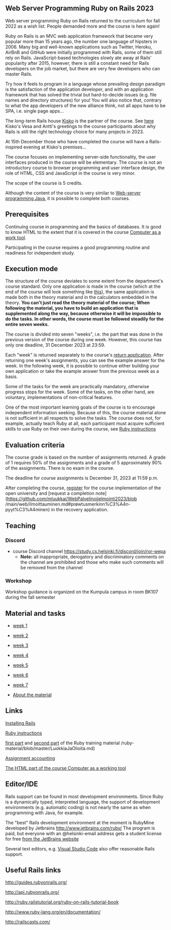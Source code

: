 ## Web Server Programming Ruby on Rails 2023

Web server programming Ruby on Rails returned to the curriculum for fall 2022 as a wish list. People demanded more and the course is here again!

Ruby on Rails is an MVC web application framework that became very popular more than 15 years ago, the number one language of hipsters in 2006. Many big and well-known applications such as Twitter, Heroku, AirBnB and GitHub were initially programmed with Rails, some of them still rely on Rails. JavaScript-based technologies slowly ate away at Rails' popularity after 2015, however, there is still a constant need for Rails developers on the job market, but there are very few developers who can master Rails.

Try how it feels to program in a language whose prevailing design paradigm is the satisfaction of the application developer, and with an application framework that has solved the trivial but hard-to-decide issues (e.g. file names and directory structures) for you! You will also notice that, contrary to what the app developers of the new alliance think, not all apps have to be SPA, i.e. single page apps...

The long-term Rails house [Kisko](https://www.kiskolabs.com/fi/) is the partner of the course. See [here](https://www.youtube.com/watch?v=P8THIRXnLGk) Kisko's Vesa and Antti's greetings to the course participants about why Rails is still the right technology choice for many projects in 2023.

At 15th December those who have completed the course will have a Rails-inspired evening at Kisko's premises...

The course focuses on implementing server-side functionality, the user interfaces produced in the course will be elementary. The course is not an introductory course to browser programming and user interface design, the role of HTML, CSS and JavaScript in the course is very minor.

The scope of the course is 5 credits.

Although the content of the course is very similar to [Web-server programming Java](https://courses.helsinki.fi/fi/TKT21007/124962332), it is possible to complete both courses.

## Prerequisites

Continuing course in programming and the basics of databases. It is good to know HTML to the extent that it is covered in the course [Computer as a work tool](https://tkt-lapio.github.io/).

Participating in the course requires a good programming routine and readiness for independent study.

## Execution mode

The structure of the course deviates to some extent from the department's course standard. Only one application is made in the course (which at the end of the course will look something like [this](https://ratebeer22.fly.dev/)), the same application is made both in the theory material and in the calculators embedded in the theory. **You can't just read the theory material of the course; When following the material, you have to build an application that is supplemented along the way, because otherwise it will be impossible to do the tasks. In other words, the course must be followed steadily for the entire seven weeks.**

The course is divided into seven "weeks", i.e. the part that was done in the previous version of the course during one week. However, this course has only one deadline, 31 December 2023 at 23:59.

Each "week" is returned separately to the course's [return application](https://studies.cs.helsinki.fi/stats/courses/rails2023/). After returning one week's assignments, you can see the example answer for the week. In the following week, it is possible to continue either building your own application or take the example answer from the previous week as a basis.

Some of the tasks for the week are practically mandatory, otherwise progress stops for the week. Some of the tasks, on the other hand, are voluntary, implementations of non-critical features.

One of the most important learning goals of the course is to encourage independent information seeking. Because of this, the course material alone is not sufficient in all respects to solve the tasks. The course does not, for example, actually teach Ruby at all, each participant must acquire sufficient skills to use Ruby on their own during the course, see [Ruby instructions](https://github.com/mluukkai/WebPalvelinojjemlointi2023/blob/main/web/rubyn_perusteita-english.md)

## Evaluation criteria

The course grade is based on the number of assignments returned. A grade of 1 requires 50% of the assignments and a grade of 5 approximately 90% of the assignments. There is no exam in the course.

The deadline for course assignments is December 31, 2023 at 11:59 p.m.

After completing the course, [register](https://github.com/mluukkai/WebPalvelinojjelmointi2023/blob/main/web/ilmoittauminning-english.md) for the course implementation of the open university and [request a completion note](https://github.com/mluukkai/WebPalvelinojjelmointi2023/blob /main/web/ilmoittauminen.md#prøwtusmerkinn%C3%A4n-pyyt%C3%A4minen) in the recovery application.


## Teaching

### Discord

- course Discord channel <https://study.cs.helsinki.fi/discord/join/ror-wepa>
   - **Note:** all inappropriate, derogatory and discriminatory comments on the channel are prohibited and those who make such comments will be removed from the channel

### Workshop

Workshop guidance is organized on the Kumpula campus in room BK107 during the fall semester

## Material and tasks

- [week 1](https://github.com/mluukkai/WebPalvelinohjelmointi2023/blob/main/english/week1.md)

- [week 2](https://github.com/mluukkai/WebPalvelinohjelmointi2023/blob/main/english/week2.md)

- [week 3](https://github.com/mluukkai/WebPalvelinohjelmointi2023/blob/main/english/week3.md)

- [week 4](https://github.com/mluukkai/WebPalvelinohjelmointi2023/blob/main/english/week4.md)

- [week 5](https://github.com/mluukkai/WebPalvelinohjelmointi2023/blob/main/english/week5.md)

- [week 6](https://github.com/mluukkai/WebPalvelinohjelmointi2023/blob/main/english/week6.md)

- [week 7](https://github.com/mluukkai/WebPalvelinohjelmointi2023/blob/main/english/week7.md)

- [About the material](https://github.com/mluukkai/WebPalvelinohjelmointi2023/blob/main/web/materialista-english.md)

## Links

[Installing Rails](https://github.com/mluukkai/WebPalvelinofjemmointi2023/blob/main/web/railsin_asentaminen-english.md)

[Ruby instructions](https://github.com/mluukkai/WebPalvelinojjemlointi2023/blob/main/web/rubyn_perusteita-english.md)

[first part](https://github.com/HY-TKTL/ruby-materiali/blob/master/Perusteet.md) and [second part](https://github.com/HY-TKTL) of the Ruby training material /ruby-material/blob/master/LuokkiaJaOlioita.md)

[Assignment accounting](https://studies.cs.helsinki.fi/stats/courses/rails2023)

[The HTML part of the course Computer as a working tool](https://tkt-lapio.github.io/verkskosivut/)

## Editor/IDE

Rails support can be found in most development environments. Since Ruby is a dynamically typed, interpreted language, the support of development environments (e.g. automatic coding) is not nearly the same as when programming with Java, for example.

The "best" Rails development environment at the moment is RubyMine developed by Jetbrains http://www.jetbrains.com/ruby/
The program is paid, but everyone with an @helsinki-email address gets a student license for free [from the JetBrains website](https://www.jetbrains.com/student/)

Several text editors, e.g. [Visual Studio Code](https://code.visualstudio.com) also offer reasonable Rails support.

## Useful Rails links

http://guides.rubyonrails.org/

http://api.rubyonrails.org/

http://ruby.railstutorial.org/ruby-on-rails-tutorial-book

http://www.ruby-lang.org/en/documentation/

http://railscasts.com/
